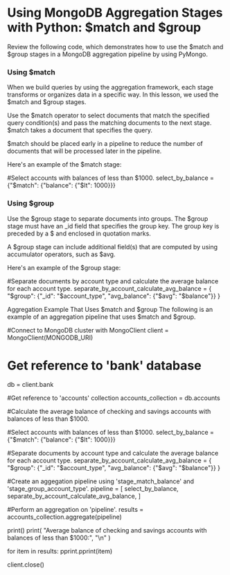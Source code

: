 # Using MongoDB Aggregation Stages with Python: $match and $group
Review the following code, which demonstrates how to use the $match and $group stages in a MongoDB aggregation pipeline by using PyMongo.


### Using $match
When we build queries by using the aggregation framework, each stage transforms or organizes data in a specific way. In this lesson, we used the $match and $group stages.

Use the $match operator to select documents that match the specified query condition(s) and pass the matching documents to the next stage. $match takes a document that specifies the query.

$match should be placed early in a pipeline to reduce the number of documents that will be processed later in the pipeline.

Here's an example of the $match stage:

  #Select accounts with balances of less than $1000.
  select_by_balance = {"$match": {"balance": {"$lt": 1000}}}

### Using $group
Use the $group stage to separate documents into groups. The $group stage must have an _id field that specifies the group key. The group key is preceded by a $ and enclosed in quotation marks.

A $group stage can include additional field(s) that are computed by using accumulator operators, such as $avg.

Here's an example of the $group stage:

  #Separate documents by account type and calculate the average balance for each account type.
  separate_by_account_calculate_avg_balance = {
      "$group": {"_id": "$account_type", "avg_balance": {"$avg": "$balance"}}
  }

Aggregation Example That Uses $match and $group
The following is an example of an aggregation pipeline that uses $match and $group.

  #Connect to MongoDB cluster with MongoClient
  client = MongoClient(MONGODB_URI)

  # Get reference to 'bank' database
  db = client.bank
  
  #Get reference to 'accounts' collection
  accounts_collection = db.accounts
  
  #Calculate the average balance of checking and savings accounts with balances of less than $1000.
  
  #Select accounts with balances of less than $1000.
  select_by_balance = {"$match": {"balance": {"$lt": 1000}}}
  
  #Separate documents by account type and calculate the average balance for each account type.
  separate_by_account_calculate_avg_balance = {
      "$group": {"_id": "$account_type", "avg_balance": {"$avg": "$balance"}}
  }

  #Create an aggegation pipeline using 'stage_match_balance' and 'stage_group_account_type'.
  pipeline = [
      select_by_balance,
      separate_by_account_calculate_avg_balance,
  ]
  
  #Perform an aggregation on 'pipeline'.
  results = accounts_collection.aggregate(pipeline)
  
  print()
  print(
      "Average balance of checking and savings accounts with balances of less than $1000:", "\n"
  )
  
  for item in results:
      pprint.pprint(item)
  
  client.close()
